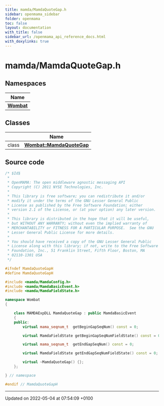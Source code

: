 ```yaml
---
title: mamda/MamdaQuoteGap.h
sidebar: openmama_sidebar
folder: openmama
toc: false
layout: documentation
with_title: false
sidebar_url: /openmama_api_reference_docs.html
with_doxylinks: true
---
```


# mamda/MamdaQuoteGap.h



## Namespaces

| Name           |
| -------------- |
| **[Wombat](namespaceWombat.html)**  |

## Classes

|                | Name           |
| -------------- | -------------- |
| class | **[Wombat::MamdaQuoteGap](classWombat_1_1MamdaQuoteGap.html)**  |




## Source code

```cpp
/* $Id$
 *
 * OpenMAMA: The open middleware agnostic messaging API
 * Copyright (C) 2011 NYSE Technologies, Inc.
 *
 * This library is free software; you can redistribute it and/or
 * modify it under the terms of the GNU Lesser General Public
 * License as published by the Free Software Foundation; either
 * version 2.1 of the License, or (at your option) any later version.
 *
 * This library is distributed in the hope that it will be useful,
 * but WITHOUT ANY WARRANTY; without even the implied warranty of
 * MERCHANTABILITY or FITNESS FOR A PARTICULAR PURPOSE.  See the GNU
 * Lesser General Public License for more details.
 *
 * You should have received a copy of the GNU Lesser General Public
 * License along with this library; if not, write to the Free Software
 * Foundation, Inc., 51 Franklin Street, Fifth Floor, Boston, MA
 * 02110-1301 USA
 */

#ifndef MamdaQuoteGapH
#define MamdaQuoteGapH

#include <mamda/MamdaConfig.h>
#include <mamda/MamdaBasicEvent.h>
#include <mamda/MamdaFieldState.h>

namespace Wombat
{

    class MAMDAExpDLL MamdaQuoteGap : public MamdaBasicEvent
    {
    public:
        virtual mama_seqnum_t  getBeginGapSeqNum() const = 0;

        virtual MamdaFieldState getBeginGapSeqNumFieldState() const = 0;

        virtual mama_seqnum_t  getEndGapSeqNum() const = 0;

        virtual MamdaFieldState getEndGapSeqNumFieldState() const = 0;

        virtual ~MamdaQuoteGap() {};
    };

} // namespace

#endif // MamdaQuoteGapH
```


-------------------------------

Updated on 2022-05-04 at 07:54:09 +0100
